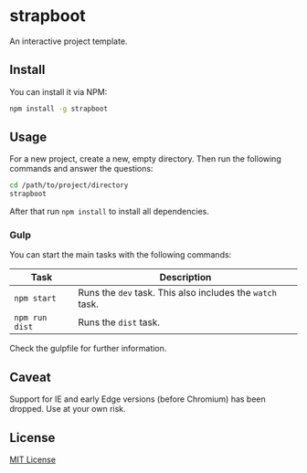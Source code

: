 # strapboot
An interactive project template.

## Install
You can install it via NPM:

```bash
npm install -g strapboot
```

## Usage
For a new project, create a new, empty directory.
Then run the following commands and answer the questions:

```bash
cd /path/to/project/directory
strapboot
```

After that run `npm install` to install all dependencies.

### Gulp
You can start the main tasks with the following commands:

| Task | Description |
| ---- | ----------  |
| `npm start` | Runs the `dev` task. This also includes the `watch` task. |
| `npm run dist` | Runs the `dist` task. |

Check the gulpfile for further information.

## Caveat

Support for IE and early Edge versions (before Chromium) has been dropped. Use at your own risk.

## License

[MIT License](LICENSE)
